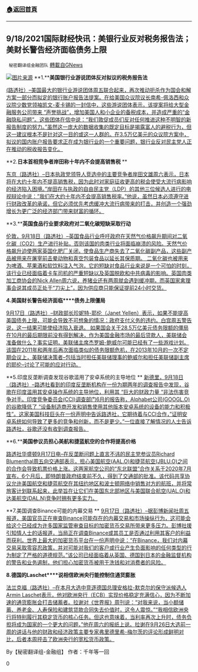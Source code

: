 ###  [:house:返回首頁](https://github.com/ourhimalayas/txt)
---


## 9/18/2021国际财经快讯：美银行业反对税务报告法；美财长警告经济面临债务上限
` 秘密翻译组金融团队` [轉載自GNews](https://gnews.org/zh-hans/1542381/)

![](https://assets.gnews.org/wp-content/uploads/2021/09/图片1-62.png)[图片来源](https://dzm0ugdauank9.cloudfront.net/)
**1.****美国银行业游说团体反对拟议的税务报告法**

[(路透社）–美国最大的银行业游说团体周五联合起来，再次推动扼杀作为国会和解方案一部分而拟定的银行账户报告法提案。在给美国众议院议长南希-佩洛西和众议院少数党领袖凯文-麦卡锡的一封信中，这些游说团体表示，该提案将给大型金融服务公司带来 “声誉挑战”，增加美国人和小企业的备税成本，并造成严重的“金融隐私问题”。这些团体在信中说：“我们敦促成员们反对任何推进这种不明智的新报告制度的努力。”虽然这一庞大的数据收集的既定目标是揭露富人的避税行为，但这一建议根本不是针对这一目的或这一人群的。在3.5万亿美元的众议院方案中，拟议的国内账户报告要求正在成为银行业的一个重要问题，银行业反对民主党人正在推动的税收报告变化。](https://www.oann.com/u-s-banking-lobby-groups-oppose-proposed-tax-reporting-law/)

**2.****日本首相竞争者岸田称十年内不会提高销售税**** **

[东京（路透社）–日本执政党领导人竞选中的主要竞争者岸田文雄周六表示，日本将在大约十年内不提高销售税，因为此时对家庭征收更高的税会使受大流行病影响的经济陷入困境。”岸田在与执政的自由民主党（LDP）的其他三位候选人进行的电视辩论中说：”我们在大约十年内不会提高销售税率。”他说，虽然日本必须遵守进行财政改革的承诺，但它必须优先考虑缓冲大流行病带来的打击，并创造一个强劲增长为更广泛的经济部门带来财富的循环。](https://www.oann.com/japans-pm-contender-kishida-says-wont-raise-sales-tax-for-a-decade/)

**3.****英国食品行业要求政府对二氧化碳短缺采取行动**

[伦敦，9月18日（路透社）–英国食品行业呼吁政府在天然气价格飙升期间对二氧化碳（CO2）生产进行补贴，否则该国的肉类行业将面临崩溃的风险。天然气价格飙升迫使两家英国化肥厂关闭，使食品生产商失去了二氧化碳副产品，这些副产品被用来在屠宰前击晕动物和真空包装食品以延长其保质期。 二氧化碳也被用来为啤酒、苹果酒和软饮料注入气泡，它的短缺对食品行业来说是一个可怕的时刻，该行业已经面临着卡车司机的严重短缺以及英国脱欧和中共病毒的影响。英国肉类加工商协会的Nick Allen周六说，养猪业还有两周就会遇到缓冲期，而英国家禽理事会说其成员正处于“刀尖上”，因为供应商只能保证提前24小时交货。](https://www.reuters.com/world/uk/british-food-industry-demands-government-action-over-co2-shortage-2021-09-18/)

**4.****美国****财长警告经济面临****债务上限僵局**

[9月17日（路透社）–财政部长珍妮特-耶伦（Janet Yellen）表示，如果不能提高美国债务上限，可能会导致不可想象的情况：政府支付义务的违约。白宫周五警告说，这一结果可能使经济陷入衰退。 如果国会关于28.5万亿美元债务限额的僵局在10月的最后期限前没有得到解决，作为美国金融市场的最后贷款人，美联储会准备做什么？事实证明，美联储主席杰罗姆-鲍威尔可能已经有了一些游戏计划。该国在2011年和两年后再次面临类似的债务限额危机，在2013年10月的一次不定期会议上，美联储决策者–包括当时担任美联储理事的鲍威尔和担任美联储副主席的耶伦–讨论了可能的应对行动。](https://www.reuters.com/business/finance/debt-ceiling-impasse-feds-loathsome-game-plan-unthinkable-2021-09-17/)

**5.印度反垄断调查发现谷歌滥用了安卓系统的主导地位
**
[新德里，9月18日（路透社）–路透社看到的印度反垄断机构在一份为期两年的调查报告中发现，谷歌在印度滥用其安卓操作系统的主导地位，利用其 “巨大的财政力量 “非法伤害竞争对手。印度竞争委员会(CCI)调查部门6月的报告称，Alphabet公司(GOOGL.O)的谷歌降低了 “设备制造商开发和销售使用其他版本安卓系统的设备的能力和积极性”。这家美国科技巨头在一份声明中告诉路透社，它期待着与CCI合作，”证明安卓系统如何导致了更多的竞争和创新，而不是更少。”一位直接了解情况的人士告诉路透社，谷歌还没有收到调查报告。](https://www.reuters.com/technology/india-antitrust-probe-finds-google-abused-android-dominance-report-shows-2021-09-18/)

**6.****美国参议员担心美航和捷蓝航空的合作将提高价格**

[路透社华盛顿9月17日电–在反垄断问题上直言不讳的民主党参议员Richard Blumenthal周五向交通部表示，担心美国航空(AAL.O)和捷蓝航空(JBLU.O)之间的合作会导致机票价格上涨。这两家航空公司的“东北联盟”合作关系于2020年7月宣布，6个月后，即特朗普政府结束前不久，得到了交通部的批准。该代码共享协议允许美国航空和捷蓝航空在其纽约地区和波士顿网络中销售对方的航班，并将常旅客计划联系起来，此举旨在让它们在美国东北部地区与美国联合航空(UAL.O)和达美航空(DAL.N)竞争时拥有更多实力。](https://www.reuters.com/business/aerospace-defense/us-senator-concerned-american-jetblue-partnership-will-raise-prices-2021-09-17/)

**7.美国调查Binance可能的内幕交易
**
[9月17日（路透社）–据彭博新闻社周五报道，美国官员正在审查Binance可能存在的内幕交易和市场操纵行为，这可能会给这个已经成为许多国家监管审查目标的加密货币交易所带来更多压力。彭博社援引知情人士的话报道，当局正在调查Binance或其员工是否通过利用其客户的利益而获利。世界上最大的加密货币平台在一份声明中说：“在Binance，我们对内幕交易采取零容忍政策，并对可能对我们的客户或行业产生负面影响的任何类型的行为制定了严格的道德规范。”该公司已经面临着从英国、德国到日本的金融监督机构的警告和业务遏制，他们担心加密货币被用于洗钱和对消费者的风险。](https://www.reuters.com/business/us-probes-possible-insider-trading-binance-bloomberg-news-2021-09-17/)

**8.****德国的****Laschet****说相信欧洲央行能控制住通货膨胀**

[法兰克福（路透社）–在本月大选中竞逐德国总理安格拉-默克尔的保守派候选人Armin Laschet表示，他对欧洲央行（ECB）实现价格稳定充满信心，因为不断加速的通货膨胀会打击储蓄者。拉谢对《世界报》周刊说：“对我来说，当小额储蓄、养老金、人寿保险和建筑贷款合同失去价值时，这令人震惊。”“我相信欧洲央行将特别履行其稳定货币的核心任务。但这也意味着，当利率再次上升时，债务负担将成为国家的一个更大的问题，”他在周六的报纸上说。拉谢在9月26日大选前一周的讲话与他的财政和经济政策主要专家弗里德里希-梅尔茨的评论形成鲜明对比，后者本周抨击了欧洲央行的宽松货币政策。](https://www.reuters.com/article/germany-election-ecb-laschet/germanys-laschet-says-trusts-ecb-to-keep-inflation-in-check-idUSL8N2QK05Q)

By【秘密翻译组-金融组】
作者：千年等一回

0
